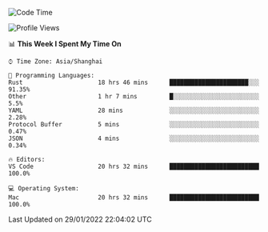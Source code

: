 <!--START_SECTION:waka-->
![Code Time](http://img.shields.io/badge/Code%20Time-962%20hrs%2055%20mins-blue)

![Profile Views](http://img.shields.io/badge/Profile%20Views-19-blue)

📊 **This Week I Spent My Time On** 

```text
⌚︎ Time Zone: Asia/Shanghai

💬 Programming Languages: 
Rust                     18 hrs 46 mins      ██████████████████████░░░   91.35% 
Other                    1 hr 7 mins         █░░░░░░░░░░░░░░░░░░░░░░░░   5.5% 
YAML                     28 mins             ░░░░░░░░░░░░░░░░░░░░░░░░░   2.28% 
Protocol Buffer          5 mins              ░░░░░░░░░░░░░░░░░░░░░░░░░   0.47% 
JSON                     4 mins              ░░░░░░░░░░░░░░░░░░░░░░░░░   0.34%

🔥 Editors: 
VS Code                  20 hrs 32 mins      █████████████████████████   100.0%

💻 Operating System: 
Mac                      20 hrs 32 mins      █████████████████████████   100.0%

```


 Last Updated on 29/01/2022 22:04:02 UTC
<!--END_SECTION:waka-->
